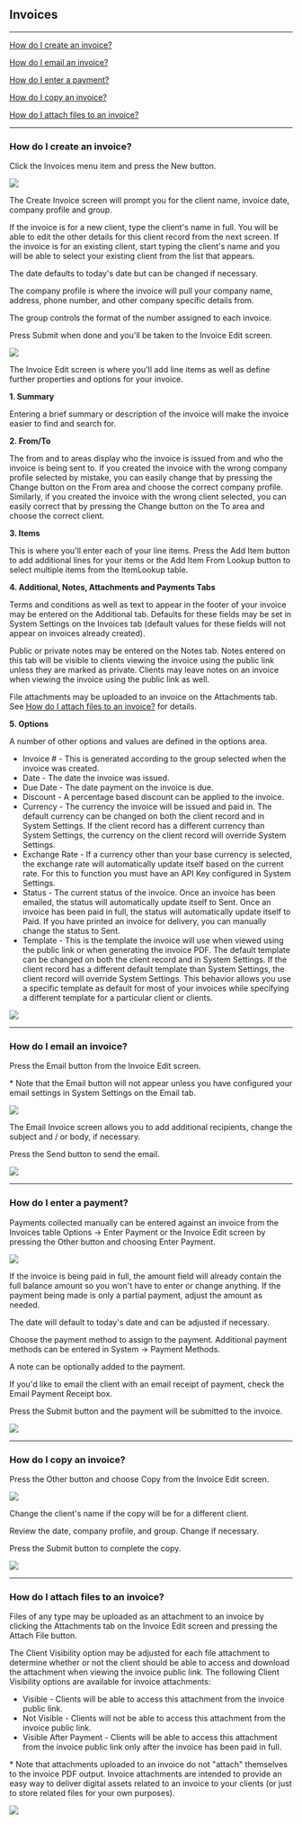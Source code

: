 Invoices
---

---

[How do I create an invoice?](#how-do-i-create-an-invoice)

[How do I email an invoice?](#how-do-i-email-an-invoice)

[How do I enter a payment?](#how-do-i-enter-a-payment)

[How do I copy an invoice?](#how-do-i-copy-an-invoice)

[How do I attach files to an invoice?](#how-do-i-attach-files-to-an-invoice)

---

<a id="how-do-i-create-an-invoice"></a>
### How do I create an invoice?

Click the Invoices menu item and press the New button.

[<img src="/img/documentation/invoice_create_sm.png" class="img-responsive" />](/img/documentation/invoice_create.png)

The Create Invoice screen will prompt you for the client name, invoice
date, company profile and group.

If the invoice is for a new client, type the client's name in full. You
will be able to edit the other details for this client record from the
next screen. If the invoice is for an existing client, start typing the
client's name and you will be able to select your existing client from
the list that appears.

The date defaults to today's date but can be changed if necessary.

The company profile is where the invoice will pull your company name,
address, phone number, and other company specific details from.

The group controls the format of the number assigned to each invoice.

Press Submit when done and you'll be taken to the Invoice Edit screen.

[<img src="/img/documentation/invoice_create2_sm.png" class="img-responsive" />](/img/documentation/invoice_create2.png)

The Invoice Edit screen is where you'll add line items as well as define
further properties and options for your invoice.

**1. Summary**

Entering a brief summary or description of the invoice will make the
invoice easier to find and search for.

**2. From/To**

The from and to areas display who the invoice is issued from and who the
invoice is being sent to. If you created the invoice with the wrong
company profile selected by mistake, you can easily change that by
pressing the Change button on the From area and choose the correct
company profile. Similarly, if you created the invoice with the wrong
client selected, you can easily correct that by pressing the Change
button on the To area and choose the correct client.

**3. Items**

This is where you'll enter each of your line items. Press the Add Item
button to add additional lines for your items or the Add Item From
Lookup button to select multiple items from the ItemLookup table.

**4. Additional, Notes, Attachments and Payments Tabs**

Terms and conditions as well as text to appear in the footer of your
invoice may be entered on the Additional tab. Defaults for these fields
may be set in System Settings on the Invoices tab (default values for
these fields will not appear on invoices already created).

Public or private notes may be entered on the Notes tab. Notes entered
on this tab will be visible to clients viewing the invoice using the
public link unless they are marked as private. Clients may leave notes
on an invoice when viewing the invoice using the public link as well.

File attachments may be uploaded to an invoice on the Attachments tab.
See [How do I attach files to an invoice?](#how-do-i-attach-files-to-an-invoice) for
details.

**5. Options**

A number of other options and values are defined in the options area.

-   Invoice \# - This is generated according to the group selected when
    the invoice was created.
-   Date - The date the invoice was issued.
-   Due Date - The date payment on the invoice is due.
-   Discount - A percentage based discount can be applied to the
    invoice.
-   Currency - The currency the invoice will be issued and paid in. The
    default currency can be changed on both the client record and in
    System Settings. If the client record has a different currency than
    System Settings, the currency on the client record will override
    System Settings.
-   Exchange Rate - If a currency other than your base currency is
    selected, the exchange rate will automatically update itself based
    on the current rate. For this to function you must have an API Key configured in System Settings.
-   Status - The current status of the invoice. Once an invoice has been
    emailed, the status will automatically update itself to Sent. Once
    an invoice has been paid in full, the status will automatically
    update itself to Paid. If you have printed an invoice for delivery,
    you can manually change the status to Sent.
-   Template - This is the template the invoice will use when viewed
    using the public link or when generating the invoice PDF. The
    default template can be changed on both the client record and in
    System Settings. If the client record has a different default
    template than System Settings, the client record will override
    System Settings. This behavior allows you use a specific template as
    default for most of your invoices while specifying a different
    template for a particular client or clients.

[<img src="/img/documentation/invoice_edit_sm.png" class="img-responsive" />](/img/documentation/invoice_edit.png)

---

<a id="how-do-i-email-an-invoice"></a>
### How do I email an invoice?

Press the Email button from the Invoice Edit screen.

\* Note that the Email button will not appear unless you have configured
your email settings in System Settings on the Email tab.

[<img src="/img/documentation/invoice_email_sm.png" class="img-responsive" />](/img/documentation/invoice_email.png)

The Email Invoice screen allows you to add additional recipients, change
the subject and / or body, if necessary.

Press the Send button to send the email.

[<img src="/img/documentation/invoice_email2_sm.png" class="img-responsive" />](/img/documentation/invoice_email2.png)

---

<a id="how-do-i-enter-a-payment"></a>
### How do I enter a payment?

Payments collected manually can be entered against an invoice from the
Invoices table Options -> Enter Payment or the Invoice Edit screen
by pressing the Other button and choosing Enter Payment.

[<img src="/img/documentation/invoice_enter_payment_sm.png" class="img-responsive" />](/img/documentation/invoice_enter_payment.png)

If the invoice is being paid in full, the amount field will already
contain the full balance amount so you won't have to enter or change
anything. If the payment being made is only a partial payment, adjust
the amount as needed.

The date will default to today's date and can be adjusted if necessary.

Choose the payment method to assign to the payment. Additional payment
methods can be entered in System -&gt; Payment Methods.

A note can be optionally added to the payment.

If you'd like to email the client with an email receipt of payment,
check the Email Payment Receipt box.

Press the Submit button and the payment will be submitted to the
invoice.

[<img src="/img/documentation/invoice_enter_payment2_sm.png" class="img-responsive" />](/img/documentation/invoice_enter_payment2.png)

---

<a id="how-do-i-copy-an-invoice"></a>
### How do I copy an invoice?

Press the Other button and choose Copy from the Invoice Edit screen.

[<img src="/img/documentation/invoice_copy_sm.png" class="img-responsive" />](/img/documentation/invoice_copy.png)

Change the client's name if the copy will be for a different client.

Review the date, company profile, and group. Change if necessary.

Press the Submit button to complete the copy.

[<img src="/img/documentation/invoice_copy2_sm.png" class="img-responsive" />](/img/documentation/invoice_copy2.png)

---

<a id="how-do-i-attach-files-to-an-invoice"></a>
### How do I attach files to an invoice?

Files of any type may be uploaded as an attachment to an invoice by
clicking the Attachments tab on the Invoice Edit screen and pressing the
Attach File button.

The Client Visibility option may be adjusted for each file attachment to
determine whether or not the client should be able to access and
download the attachment when viewing the invoice public link. The
following Client Visibility options are available for invoice
attachments:

-   Visible - Clients will be able to access this attachment from the
    invoice public link.
-   Not Visible - Clients will not be able to access this attachment
    from the invoice public link.
-   Visible After Payment - Clients will be able to access this
    attachment from the invoice public link only after the invoice has
    been paid in full.

\* Note that attachments uploaded to an invoice do not "attach"
themselves to the invoice PDF output. Invoice attachments are intended
to provide an easy way to deliver digital assets related to an invoice
to your clients (or just to store related files for your own purposes).

[<img src="/img/documentation/invoice_attachments_sm.png" class="img-responsive" />](/img/documentation/invoice_attachments.png)
